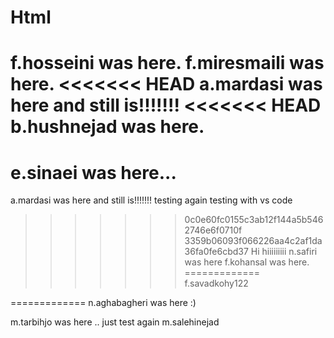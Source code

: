 # Html

f.hosseini was here.
f.miresmaili was here.
<<<<<<< HEAD
a.mardasi was here and still is!!!!!!! 
<<<<<<< HEAD
b.hushnejad was here.
=======
e.sinaei was here...
=======
a.mardasi was here and still is!!!!!!!
testing again
testing with vs code
>>>>>>> 0c0e60fc0155c3ab12f144a5b5462746e6f0710f
>>>>>>> 3359b06093f066226aa4c2af1da36fa0fe6cbd37
Hi
hiiiiiiiii n.safiri was here
f.kohansal was here.
=============
f.savadkohy122 


=============
n.aghabagheri was here :)

m.tarbihjo was here ..
just test again
m.salehinejad
